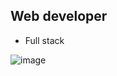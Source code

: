 ## Web developer

- Full stack

![image](https://github.com/user-attachments/assets/879c3939-26ab-420d-9e15-e84bdcd9a6a5)

